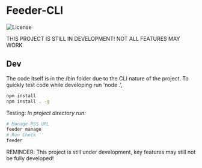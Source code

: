 # Feeder-CLI

![License](https://img.shields.io/github/license/ravinder-Olivier/Feeder-CLI)


THIS PROJECT IS STILL IN DEVELOPMENT! NOT ALL FEATURES MAY WORK



## Dev

The code itself is in the /bin folder due to the CLI nature of the project.
To quickly test code while developing run 'node .',

```bash
npm install
npm install . -g 
```

Testing:
_In project directory run:_

```bash
# Manage RSS URL
feeder manage
# Run Check
feeder
```

REMINDER: This project is still under development, key features may still not be fully developed!

